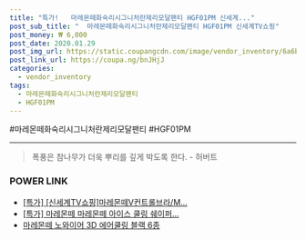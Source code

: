```yaml
--- 
title: "특가!   마레몬떼화숙리시그니처란제리모달팬티 HGF01PM 신세계..." 
post_sub_title: "  마레몬떼화숙리시그니처란제리모달팬티 HGF01PM 신세계TV쇼핑" 
post_money: ₩ 6,000 
post_date: 2020.01.29 
post_img_url: https://static.coupangcdn.com/image/vendor_inventory/6a6b/da122070011a99be3f2e89bbd2f3b21527206bd23b064c1517628349f6e0.jpg 
post_link_url: https://coupa.ng/bnJHjJ 
categories: 
  - vendor_inventory 
tags: 
  - 마레몬떼화숙리시그니처란제리모달팬티 
  - HGF01PM 
--- 
```

  #마레몬떼화숙리시그니처란제리모달팬티 #HGF01PM 
<hr> 

> 폭풍은 참나무가 더욱 뿌리를 깊게 박도록 한다. - 허버트 


### POWER LINK

* <a href="https://blog.naver.com/santokki14/221790170273" target="_blank">[특가] [신세계TV쇼핑]마레몬떼V컨트롤브라/M...</a>
* <a href="https://blog.naver.com/sakai111/221789436498" target="_blank">[특가] 마레몬떼 마레몬떼 아이스 쿨링 쉐이퍼...</a>
* <a href="https://blog.naver.com/fasyy4321/221791123587" target="_blank">마레몬떼 노와이어 3D 에어쿨링 블랙 6종</a>
